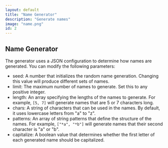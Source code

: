 ```yaml
---
layout: default
title: "Name Generator"
description: "Generate names"
image: "name.png"
id: 2
---
```


## Name Generator

The generator uses a JSON configuration to determine how names are generated. You can modify the following parameters:
   - seed: A number that initializes the random name generation. Changing this value will produce different sets of names.
   - limit: The maximum number of names to generate. Set this to any positive integer.
   - length: An array specifying the lengths of the names to generate. For example, `[5, 7]` will generate names that are 5 or 7 characters long.
   - chars: A string of characters that can be used in the names. By default, it uses lowercase letters from "a" to "z".
   - patterns: An array of string patterns that define the structure of the names. For example, `["*a", "*b"]` will generate names that their second character is "a" or "b".
   - capitalize: A boolean value that determines whether the first letter of each generated name should be capitalized.

<div id="editor"></div>
<div id="result" class="info-result"></div>

<script src="./js/highlighter.js"></script>
<script src="./js/core_editor.js"></script>

<script>
"use strict";

const editor = new CoreEditor("#editor", { highlight: true , lang: "js" , value: `{
  "seed": 0,
  "limit": 16,
  "length": [5],
  "patterns": [],
  "capitalize": true
}` });

const generate_names = ({
  seed = Date.now(),
  limit = 10,
  length = [5],
  chars = "abcdefghijklmnopqrstuvwxyz",
  patterns = [],
  capitalize = true
  }) => {

  if (chars.length==0) chars = "abcdefghijklmnopqrstuvwxyz";

  const mulberry32 = (a) => {
    return () => {
      var t = a += 0x6D2B79F5;
      t = Math.imul(t^t>>>15,t|1);
      t ^= t+Math.imul(t^t>>>7,t|61);
      return ((t^t>>>14)>>>0)/4294967296;
    }
  }

  const pairs = {
    a: "bcdflmnprstvxz",
    b: "aeiloruy",
    c: "aehiou",
    d: "aeiloruy",
    e: "bcdghklmnprstvxz",
    f: "aeiloruy",
    g: "aeiloruy",
    h: "aeiou",
    i: "bcdghklmnprstvxz",
    j: "aeiou",
    k: "aeiloruy",
    l: "aeiou",
    m: "aeiloruy",
    n: "aeiloruy",
    o: "bcdflmnprstvxz",
    p: "aeiloruy",
    q: "u",
    r: "aeiou",
    s: "aeiloruy",
    t: "aeiloruy",
    u: "bcdghklmnprstvxz",
    v: "aeioruy",
    w: "aeiou",
    x: "aeiou",
    y: "aeiou",
    z: "aeiou"
  };
  const npairs = Object.fromEntries(
    [...chars].map(char=>[char,pairs[char]]).filter(([c,v])=>v!=undefined)
  );

  const rand = mulberry32(seed);
  const lengths = Array.isArray(length)?length:[length];

  const next_char = (last) => {
    const next = npairs[last]||chars;
    return next[Math.floor(rand()*next.length)];
  }

  const generate_name = (pattern) => {
    let name = "";
    const pattern_length = pattern.length;
    const target_length = lengths[Math.floor(rand()*lengths.length)];
    for (let i=0;i<pattern_length;i++) {
      const char = pattern[i];
      if (char=="*") {
        name += next_char(name[name.length-1]||null);
      } else {
        name += char;
      }
    }
    while (name.length<target_length) {
      name += next_char(name[name.length-1]||null);
    }
    return name;
  }
  const names = [];
  for (let i=0;i<limit;i++) {
    let pattern = null;
    if (patterns.length>0) {
      pattern = patterns[Math.floor(rand()*patterns.length)];
    } else {
      pattern = "*".repeat(lengths[Math.floor(rand()*lengths.length)]);
    }
    let name = generate_name(pattern);
    if (capitalize) name = name.charAt(0).toUpperCase()+name.slice(1);
    names.push(name);
  }
  return names;
}

const update = () => {
  const val = editor.textarea.value;
  try {
    const names = generate_names(JSON.parse(val));
    result.innerText = names.join(",\n");
  } catch (err) {
    result.innerText = "Error: "+err.toString();
  }
}
  
editor.textarea.addEventListener("input",() => {
  update();
});
update();

</script>
